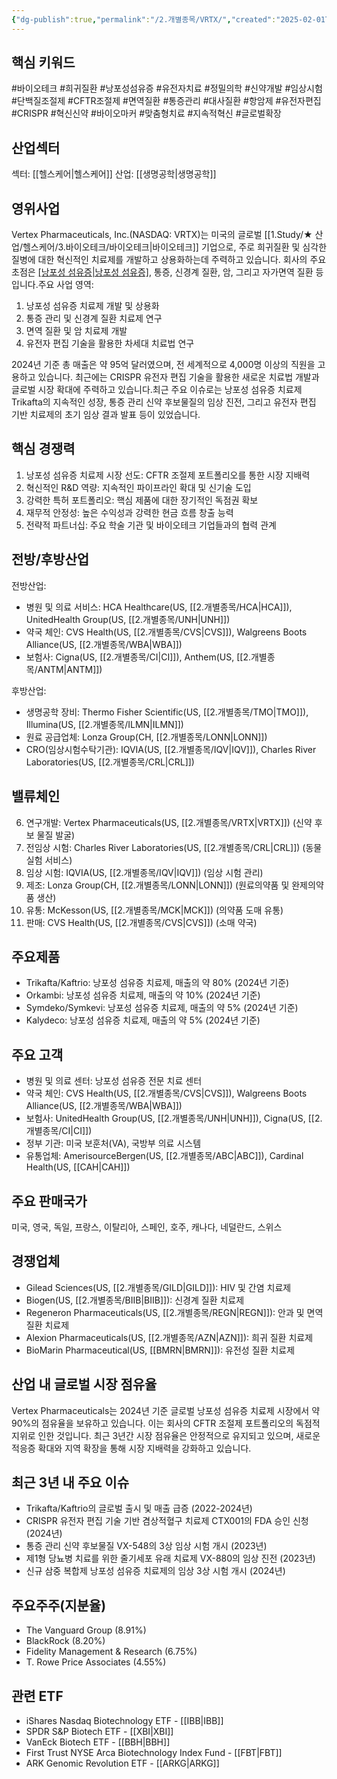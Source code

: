```yaml
---
{"dg-publish":true,"permalink":"/2.개별종목/VRTX/","created":"2025-02-01T12:56:28.727+09:00","updated":"2025-07-29T21:37:05.365+09:00"}
---
```


## 핵심 키워드

#바이오테크 #희귀질환 #낭포성섬유증 #유전자치료 #정밀의학 #신약개발 #임상시험 #단백질조절제 #CFTR조절제 #면역질환 #통증관리 #대사질환 #항암제 #유전자편집 #CRISPR #혁신신약 #바이오마커 #맞춤형치료 #지속적혁신 #글로벌확장

## 산업섹터

섹터: [[헬스케어\|헬스케어]]
산업: [[생명공학\|생명공학]]

## 영위사업

Vertex Pharmaceuticals, Inc.(NASDAQ: VRTX)는 미국의 글로벌 [[1.Study/★ 산업/헬스케어/3.바이오테크/바이오테크\|바이오테크]] 기업으로, 주로 희귀질환 및 심각한 질병에 대한 혁신적인 치료제를 개발하고 상용화하는데 주력하고 있습니다. 회사의 주요 초점은 [[낭포성 섬유증\|낭포성 섬유증]](CF), 통증, 신경계 질환, 암, 그리고 자가면역 질환 등입니다.주요 사업 영역:

1. 낭포성 섬유증 치료제 개발 및 상용화
2. 통증 관리 및 신경계 질환 치료제 연구
3. 면역 질환 및 암 치료제 개발
4. 유전자 편집 기술을 활용한 차세대 치료법 연구

2024년 기준 총 매출은 약 95억 달러였으며, 전 세계적으로 4,000명 이상의 직원을 고용하고 있습니다. 최근에는 CRISPR 유전자 편집 기술을 활용한 새로운 치료법 개발과 글로벌 시장 확대에 주력하고 있습니다.최근 주요 이슈로는 낭포성 섬유증 치료제 Trikafta의 지속적인 성장, 통증 관리 신약 후보물질의 임상 진전, 그리고 유전자 편집 기반 치료제의 초기 임상 결과 발표 등이 있었습니다.

## 핵심 경쟁력

1. 낭포성 섬유증 치료제 시장 선도: CFTR 조절제 포트폴리오를 통한 시장 지배력
2. 혁신적인 R&D 역량: 지속적인 파이프라인 확대 및 신기술 도입
3. 강력한 특허 포트폴리오: 핵심 제품에 대한 장기적인 독점권 확보
4. 재무적 안정성: 높은 수익성과 강력한 현금 흐름 창출 능력
5. 전략적 파트너십: 주요 학술 기관 및 바이오테크 기업들과의 협력 관계

## 전방/후방산업

전방산업:

- 병원 및 의료 서비스: HCA Healthcare(US, [[2.개별종목/HCA\|HCA]]), UnitedHealth Group(US, [[2.개별종목/UNH\|UNH]])
- 약국 체인: CVS Health(US, [[2.개별종목/CVS\|CVS]]), Walgreens Boots Alliance(US, [[2.개별종목/WBA\|WBA]])
- 보험사: Cigna(US, [[2.개별종목/CI\|CI]]), Anthem(US, [[2.개별종목/ANTM\|ANTM]])

후방산업:

- 생명공학 장비: Thermo Fisher Scientific(US, [[2.개별종목/TMO\|TMO]]), Illumina(US, [[2.개별종목/ILMN\|ILMN]])
- 원료 공급업체: Lonza Group(CH, [[2.개별종목/LONN\|LONN]])
- CRO(임상시험수탁기관): IQVIA(US, [[2.개별종목/IQV\|IQV]]), Charles River Laboratories(US, [[2.개별종목/CRL\|CRL]])

## 밸류체인

6. 연구개발: Vertex Pharmaceuticals(US, [[2.개별종목/VRTX\|VRTX]]) (신약 후보 물질 발굴)
7. 전임상 시험: Charles River Laboratories(US, [[2.개별종목/CRL\|CRL]]) (동물 실험 서비스)
8. 임상 시험: IQVIA(US, [[2.개별종목/IQV\|IQV]]) (임상 시험 관리)
9. 제조: Lonza Group(CH, [[2.개별종목/LONN\|LONN]]) (원료의약품 및 완제의약품 생산)
10. 유통: McKesson(US, [[2.개별종목/MCK\|MCK]]) (의약품 도매 유통)
11. 판매: CVS Health(US, [[2.개별종목/CVS\|CVS]]) (소매 약국)

## 주요제품

- Trikafta/Kaftrio: 낭포성 섬유증 치료제, 매출의 약 80% (2024년 기준)
- Orkambi: 낭포성 섬유증 치료제, 매출의 약 10% (2024년 기준)
- Symdeko/Symkevi: 낭포성 섬유증 치료제, 매출의 약 5% (2024년 기준)
- Kalydeco: 낭포성 섬유증 치료제, 매출의 약 5% (2024년 기준)

## 주요 고객

- 병원 및 의료 센터: 낭포성 섬유증 전문 치료 센터
- 약국 체인: CVS Health(US, [[2.개별종목/CVS\|CVS]]), Walgreens Boots Alliance(US, [[2.개별종목/WBA\|WBA]])
- 보험사: UnitedHealth Group(US, [[2.개별종목/UNH\|UNH]]), Cigna(US, [[2.개별종목/CI\|CI]])
- 정부 기관: 미국 보훈처(VA), 국방부 의료 시스템
- 유통업체: AmerisourceBergen(US, [[2.개별종목/ABC\|ABC]]), Cardinal Health(US, [[CAH\|CAH]])

## 주요 판매국가

미국, 영국, 독일, 프랑스, 이탈리아, 스페인, 호주, 캐나다, 네덜란드, 스위스

## 경쟁업체

- Gilead Sciences(US, [[2.개별종목/GILD\|GILD]]): HIV 및 간염 치료제
- Biogen(US, [[2.개별종목/BIIB\|BIIB]]): 신경계 질환 치료제
- Regeneron Pharmaceuticals(US, [[2.개별종목/REGN\|REGN]]): 안과 및 면역 질환 치료제
- Alexion Pharmaceuticals(US, [[2.개별종목/AZN\|AZN]]): 희귀 질환 치료제
- BioMarin Pharmaceutical(US, [[BMRN\|BMRN]]): 유전성 질환 치료제

## 산업 내 글로벌 시장 점유율

Vertex Pharmaceuticals는 2024년 기준 글로벌 낭포성 섬유증 치료제 시장에서 약 90%의 점유율을 보유하고 있습니다. 이는 회사의 CFTR 조절제 포트폴리오의 독점적 지위로 인한 것입니다. 최근 3년간 시장 점유율은 안정적으로 유지되고 있으며, 새로운 적응증 확대와 지역 확장을 통해 시장 지배력을 강화하고 있습니다.

## 최근 3년 내 주요 이슈

- Trikafta/Kaftrio의 글로벌 출시 및 매출 급증 (2022-2024년)
- CRISPR 유전자 편집 기술 기반 겸상적혈구 치료제 CTX001의 FDA 승인 신청 (2024년)
- 통증 관리 신약 후보물질 VX-548의 3상 임상 시험 개시 (2023년)
- 제1형 당뇨병 치료를 위한 줄기세포 유래 치료제 VX-880의 임상 진전 (2023년)
- 신규 삼중 복합제 낭포성 섬유증 치료제의 임상 3상 시험 개시 (2024년)

## 주요주주(지분율)

- The Vanguard Group (8.91%)
- BlackRock (8.20%)
- Fidelity Management & Research (6.75%)
- T. Rowe Price Associates (4.55%)

## 관련 ETF

- iShares Nasdaq Biotechnology ETF - [[IBB\|IBB]]
- SPDR S&P Biotech ETF - [[XBI\|XBI]]
- VanEck Biotech ETF - [[BBH\|BBH]]
- First Trust NYSE Arca Biotechnology Index Fund - [[FBT\|FBT]]
- ARK Genomic Revolution ETF - [[ARKG\|ARKG]]